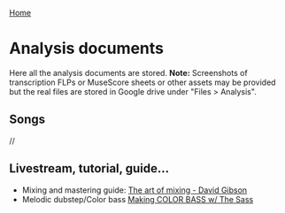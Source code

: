 [Home](../index.md)
# Analysis documents
Here all the analysis documents are stored. **Note:** Screenshots of transcription FLPs or MuseScore sheets or other assets may be provided but the real files are stored in Google drive under "Files > Analysis".

## Songs
//
## Livestream, tutorial, guide...
- Mixing and mastering guide: [The art of mixing - David Gibson](the-art-of-mixing-david-gibson.md)
- Melodic dubstep/Color bass [Making COLOR BASS w/ The Sass](making-color-bass-with-the-sass.md)
